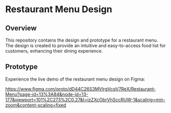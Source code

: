 # Restaurant Menu Design

## Overview

This repository contains the design and prototype for a restaurant menu. The design is created to provide an intuitive and easy-to-access food list for customers, enhancing their dining experience.

## Prototype

Experience the live demo of the restaurant menu design on Figma:

https://www.figma.com/proto/dD44C26S3MVlrgVcqV7ReX/Restaurant-Menu?page-id=13%3A84&node-id=13-177&viewport=101%2C273%2C0.27&t=izZXcObrVhSccRUW-1&scaling=min-zoom&content-scaling=fixed

